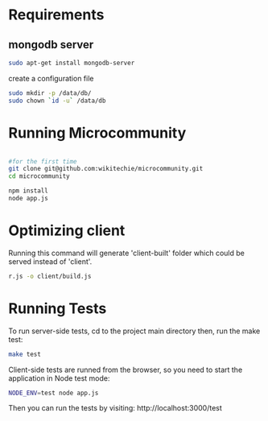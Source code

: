 Requirements
============
mongodb server
--------------

```bash
sudo apt-get install mongodb-server
```

create a configuration file

```bash
sudo mkdir -p /data/db/
sudo chown `id -u` /data/db
```

Running Microcommunity
======================

```bash

#for the first time
git clone git@github.com:wikitechie/microcommunity.git
cd microcommunity

npm install
node app.js
```


Optimizing client
======================
Running this command will generate 'client-built' folder which could be served instead of 'client'.

```bash
r.js -o client/build.js
```

Running Tests
======================

To run server-side tests, cd to the project main directory then, run the make test:

```bash
make test
```

Client-side tests are runned from the browser, so you need to start the application in Node test mode:

```bash
NODE_ENV=test node app.js
```

Then you can run the tests by visiting: http://localhost:3000/test


